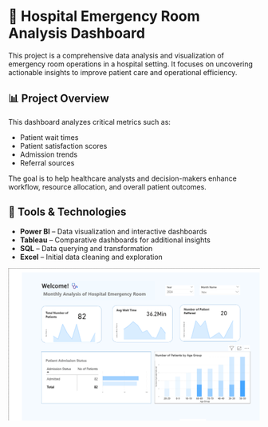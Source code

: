 # 🏥 Hospital Emergency Room Analysis Dashboard

This project is a comprehensive data analysis and visualization of emergency room operations in a hospital setting. It focuses on uncovering actionable insights to improve patient care and operational efficiency.

## 📊 Project Overview

This dashboard analyzes critical metrics such as:

- Patient wait times  
- Patient satisfaction scores  
- Admission trends  
- Referral sources

The goal is to help healthcare analysts and decision-makers enhance workflow, resource allocation, and overall patient outcomes.

## 🔧 Tools & Technologies

- **Power BI** – Data visualization and interactive dashboards  
- **Tableau** – Comparative dashboards for additional insights  
- **SQL** – Data querying and transformation  
- **Excel** – Initial data cleaning and exploration

![ER Dashboard](https://github.com/Proma00/Hospital-Room-dashboard/blob/main/Screenshot%202025-05-07%20232516.png)

